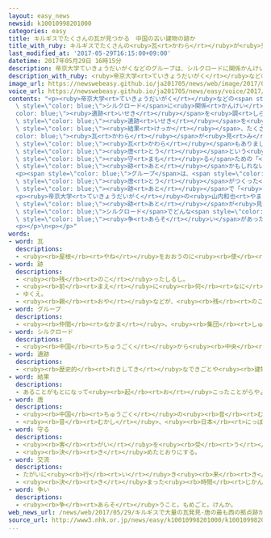 ```yaml
---
layout: easy_news
newsid: k10010998201000
categories: easy
title: キルギスでたくさんの瓦が見つかる　中国の古い建物の跡か
title_with_ruby: キルギスでたくさんの<ruby>瓦<rt>かわら</rt></ruby>が<ruby>見<rt>み</rt></ruby>つかる　<ruby>中国<rt>ちゅうごく</rt></ruby>の<ruby>古<rt>ふる</rt></ruby>い<ruby>建物<rt>たてもの</rt></ruby>の<ruby>跡<rt>あと</rt></ruby>か
last_modified_at: '2017-05-29T16:15:00+09:00'
datetime: 2017年05月29日 16時15分
description: 帝京大学ていきょうだいがくなどのグループは、シルクロードに関係かんけいがある遺跡いせきを調しらべています。
description_with_ruby: <ruby>帝京大学<rt>ていきょうだいがく</rt></ruby>などのグループは、シルクロードに<ruby>関係<rt>かんけい</rt></ruby>がある<ruby>遺跡<rt>いせき</rt></ruby>を<ruby>調<rt>しら</rt></ruby>べています。
image_url: https://newswebeasy.github.io/ja201705/news/web/image/2017/05/29/k10010998201000.jpg
voice_url: https://newswebeasy.github.io/ja201705/news/easy/voice/2017/05/29/k10010998201000.mp3
contents: "<p><ruby>帝京大学<rt>ていきょうだいがく</rt></ruby>などの<span style=\"color: blue;\">グループ</span>は、<span\
  \ style=\"color: blue;\">シルクロード</span>に<ruby>関係<rt>かんけい</rt></ruby>がある<span style=\"\
  color: blue;\"><ruby>遺跡<rt>いせき</rt></ruby></span>を<ruby>調<rt>しら</rt></ruby>べています。４<ruby>月<rt>がつ</rt></ruby>〜５<ruby>月<rt>がつ</rt></ruby>には、キルギスにあるアク・ベシムという<span\
  \ style=\"color: blue;\"><ruby>遺跡<rt>いせき</rt></ruby></span>を<ruby>調<rt>しら</rt></ruby>べました。その<span\
  \ style=\"color: blue;\"><ruby>結果<rt>けっか</rt></ruby></span>、たくさんの<span style=\"\
  color: blue;\"><ruby>瓦<rt>かわら</rt></ruby></span>が<ruby>見<rt>み</rt></ruby>つかって、<ruby>漢字<rt>かんじ</rt></ruby>が<ruby>書<rt>か</rt></ruby>いてある<span\
  \ style=\"color: blue;\"><ruby>瓦<rt>かわら</rt></ruby></span>もありました。</p>\n<p><ruby>中国<rt>ちゅうごく</rt></ruby>の<ruby>古<rt>ふる</rt></ruby>い<ruby>本<rt>ほん</rt></ruby>には、６５０<ruby>年<rt>ねん</rt></ruby>〜７００<ruby>年<rt>ねん</rt></ruby>ごろに、<span\
  \ style=\"color: blue;\"><ruby>唐<rt>とう</rt></ruby></span>という<ruby>国<rt>くに</rt></ruby>の<ruby>最<rt>もっと</rt></ruby>も<ruby>西<rt>にし</rt></ruby>に、<ruby>国<rt>くに</rt></ruby>を<span\
  \ style=\"color: blue;\"><ruby>守<rt>まも</rt></ruby>る</span>ための「<ruby>砕葉鎮城<rt>さいようちんじょう</rt></ruby>」という<ruby>場所<rt>ばしょ</rt></ruby>があったと<ruby>書<rt>か</rt></ruby>いてあります。アク・ベシムがその<span\
  \ style=\"color: blue;\"><ruby>跡<rt>あと</rt></ruby></span>かもしれないと<ruby>考<rt>かんが</rt></ruby>えられていました。</p>\n\
  <p><span style=\"color: blue;\">グループ</span>は、<span style=\"color: blue;\"><ruby>瓦<rt>かわら</rt></ruby></span>が<ruby>見<rt>み</rt></ruby>つかった<ruby>場所<rt>ばしょ</rt></ruby>が、<span\
  \ style=\"color: blue;\"><ruby>唐<rt>とう</rt></ruby></span>がつくった<ruby>建物<rt>たてもの</rt></ruby>の<span\
  \ style=\"color: blue;\"><ruby>跡<rt>あと</rt></ruby></span>で「<ruby>砕葉鎮城<rt>さいようちんじょう</rt></ruby>」だったことが<ruby>初<rt>はじ</rt></ruby>めてわかったと<ruby>言<rt>い</rt></ruby>っています。</p>\n\
  <p><ruby>帝京大学<rt>ていきょうだいがく</rt></ruby>の<ruby>山内和也<rt>やまうちかずや</rt></ruby><ruby>先生<rt>せんせい</rt></ruby>は「<ruby>建物<rt>たてもの</rt></ruby>の<span\
  \ style=\"color: blue;\"><ruby>跡<rt>あと</rt></ruby></span>が<ruby>見<rt>み</rt></ruby>つかったことで、<span\
  \ style=\"color: blue;\">シルクロード</span>でどんな<span style=\"color: blue;\"><ruby>交流<rt>こうりゅう</rt></ruby></span>や<span\
  \ style=\"color: blue;\"><ruby>争<rt>あらそ</rt></ruby>い</span>があったか、これからもっとわかるようになると<ruby>思<rt>おも</rt></ruby>います」と<ruby>話<rt>はな</rt></ruby>しています。</p>\n\
  <p></p>\n<p></p>"
words:
- word: 瓦
  descriptions:
  - <ruby><rb>屋根</rb><rt>やね</rt></ruby>をおおうのに<ruby><rb>使</rb><rt>つか</rt></ruby>うもの。<ruby><rb>粘土</rb><rt>ねんど</rt></ruby>を<ruby><rb>固</rb><rt>かた</rt></ruby>めてのばし、かまで<ruby><rb>焼</rb><rt>や</rt></ruby>いて<ruby><rb>作</rb><rt>つく</rt></ruby>る。
- word: 跡
  descriptions:
  - <ruby><rb>残</rb><rt>のこ</rt></ruby>ったしるし。
  - <ruby><rb>前</rb><rt>まえ</rt></ruby>に<ruby><rb>何</rb><rt>なに</rt></ruby>かがあった<ruby><rb>所</rb><rt>ところ</rt></ruby>。
  - ゆくえ。
  - <ruby><rb>親</rb><rt>おや</rt></ruby>などが、<ruby><rb>残</rb><rt>のこ</rt></ruby>したもの。
- word: グループ
  descriptions:
  - <ruby><rb>仲間</rb><rt>なかま</rt></ruby>。<ruby><rb>集団</rb><rt>しゅうだん</rt></ruby>。
- word: シルクロード
  descriptions:
  - <ruby><rb>中国</rb><rt>ちゅうごく</rt></ruby>から<ruby><rb>中央</rb><rt>ちゅうおう</rt></ruby>アジアを<ruby><rb>横断</rb><rt>おうだん</rt></ruby>して、<ruby><rb>地中海沿岸</rb><rt>ちちゅうかいえんがん</rt></ruby>に<ruby><rb>通</rb><rt>つう</rt></ruby>じていた<ruby><rb>道</rb><rt>みち</rt></ruby>。<ruby><rb>十三</rb><rt>じゅうさん</rt></ruby><ruby><rb>世紀</rb><rt>せいき</rt></ruby>ごろ、<ruby><rb>商人</rb><rt>しょうにん</rt></ruby>が<ruby><rb>中国</rb><rt>ちゅうごく</rt></ruby>の<ruby><rb>絹</rb><rt>きぬ</rt></ruby>（シルク）を、この<ruby><rb>道</rb><rt>みち</rt></ruby>を<ruby><rb>通</rb><rt>とお</rt></ruby>ってヨーロッパへ<ruby><rb>運</rb><rt>はこ</rt></ruby>んだことからの<ruby><rb>名</rb><rt>な</rt></ruby>。<ruby><rb>絹</rb><rt>きぬ</rt></ruby>の<ruby><rb>道</rb><rt>みち</rt></ruby>。
- word: 遺跡
  descriptions:
  - <ruby><rb>歴史的</rb><rt>れきしてき</rt></ruby>なできごとや<ruby><rb>建物</rb><rt>たてもの</rt></ruby>のあった<ruby><rb>場所</rb><rt>ばしょ</rt></ruby>。
- word: 結果
  descriptions:
  - あることがもとになって<ruby><rb>起</rb><rt>お</rt></ruby>こったことがらやようす。
- word: 唐
  descriptions:
  - <ruby><rb>中国</rb><rt>ちゅうごく</rt></ruby>の<ruby><rb>昔</rb><rt>むかし</rt></ruby>の<ruby><rb>国名</rb><rt>こくめい</rt></ruby>。六一八<ruby><rb>年</rb><rt>ねん</rt></ruby>におこり、九〇七<ruby><rb>年</rb><rt>ねん</rt></ruby>にほろんだ。<ruby><rb>学問</rb><rt>がくもん</rt></ruby>や<ruby><rb>文化</rb><rt>ぶんか</rt></ruby>の<ruby><rb>上</rb><rt>うえ</rt></ruby>で、<ruby><rb>日本</rb><rt>にっぽん</rt></ruby>にも<ruby><rb>大</rb><rt>おお</rt></ruby>きな<ruby><rb>影響</rb><rt>えいきょう</rt></ruby>をあたえた。
  - <ruby><rb>昔</rb><rt>むかし</rt></ruby>、<ruby><rb>日本</rb><rt>にっぽん</rt></ruby>で<ruby><rb>中国</rb><rt>ちゅうごく</rt></ruby>や<ruby><rb>外国</rb><rt>がいこく</rt></ruby>を<ruby><rb>指</rb><rt>さ</rt></ruby>していったことば。から。
- word: 守る
  descriptions:
  - <ruby><rb>害</rb><rt>がい</rt></ruby>を<ruby><rb>受</rb><rt>う</rt></ruby>けないように、<ruby><rb>防</rb><rt>ふせ</rt></ruby>ぐ。
  - <ruby><rb>決</rb><rt>き</rt></ruby>めたとおりにする。
- word: 交流
  descriptions:
  - たがいに<ruby><rb>行</rb><rt>い</rt></ruby>き<ruby><rb>来</rb><rt>き</rt></ruby>すること。<ruby><rb>交</rb><rt>ま</rt></ruby>じり<ruby><rb>合</rb><rt>あ</rt></ruby>うこと。
  - <ruby><rb>決</rb><rt>き</rt></ruby>まった<ruby><rb>時間</rb><rt>じかん</rt></ruby>ごとに、<ruby><rb>流</rb><rt>なが</rt></ruby>れの<ruby><rb>方向</rb><rt>ほうこう</rt></ruby>が<ruby><rb>逆</rb><rt>ぎゃく</rt></ruby>になる<ruby><rb>電流</rb><rt>でんりゅう</rt></ruby>。
- word: 争い
  descriptions:
  - <ruby><rb>争</rb><rt>あらそ</rt></ruby>うこと。もめごと。けんか。
web_news_url: /news/web/2017/05/29/キルギスで大量の瓦発見-唐の最も西の拠点跡か/
source_url: http://www3.nhk.or.jp/news/easy/k10010998201000/k10010998201000.html
...
```

